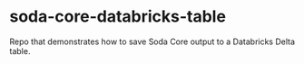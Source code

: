 # soda-core-databricks-table
Repo that demonstrates how to save Soda Core output to a Databricks Delta table.
